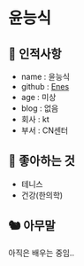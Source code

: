 # 윤능식

## 🥸 인적사항

- name : 윤능식
- github : [Enes](https://github.com/enesyoon)
- age : 미상
- blog : 없음
- 회사 : kt
- 부서 : CN센터

## 🥕 좋아하는 것

- 테니스
- 건강(한의학)


## 🐿 아무말
아직은 배우는 중임..
